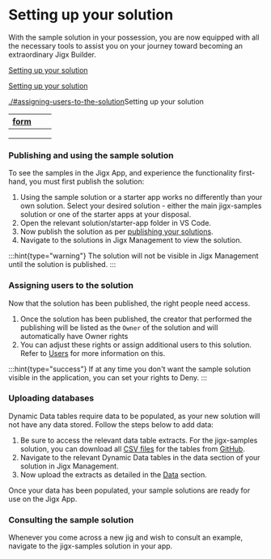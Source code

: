# Setting up your solution

With the sample solution in your possession, you are now equipped with all the necessary tools to assist you on your journey toward becoming an extraordinary Jigx Builder.

<a href="./#assigning-users-to-the-solution" target="_blank">Setting up your solution</a>&#x20;

[Setting up your solution]()&#x20;

[./#assigning-users-to-the-solution]()Setting up your solution&#x20;

| [form](./../Components/form.md)  |   |   |
| -------------------------------- | - | - |
|                                  |   |   |
|                                  |   |   |
|                                  |   |   |



### Publishing and using the sample solution

To see the samples in the Jigx App, and experience the functionality first-hand, you must first publish the solution:

1. Using the sample solution or a starter app works no differently than your own solution. Select your desired solution - either the main jigx-samples solution or one of the starter apps at your disposal.
2. Open the relevant solution/starter-app folder in VS Code.
3. Now publish the solution as per [publishing your solutions](https://docs.jigx.com/publishing-a-solution).
4. Navigate to the solutions in Jigx Management to view the solution.

:::hint{type="warning"}
The solution will not be visible in Jigx Management until the solution is published.
:::

### Assigning users to the solution

Now that the solution has been published, the right people need access.

1. Once the solution has been published, the creator that performed the publishing will be listed as the `Owner` of the solution and will automatically have Owner rights
2. You can adjust these rights or assign additional users to this solution. Refer to [Users](https://docs.jigx.com/users) for more information on this.

:::hint{type="success"}
If at any time you don't want the sample solution visible in the application, you can set your rights to Deny.
:::

### Uploading databases

Dynamic Data tables require data to be populated, as your new solution will not have any data stored. Follow the steps below to add data:

1. Be sure to access the relevant data table extracts. For the jigx-samples solution, you can download all [CSV files](https://github.com/jigx-com/jigx-samples/tree/main/quickstart/csv) for the tables from [GitHub](https://github.com/jigx-com/jigx-samples/tree/main/quickstart/csv).
2. Navigate to the relevant Dynamic Data tables in the data section of your solution in Jigx Management.
3. Now upload the extracts as detailed in the [Data](https://docs.jigx.com/S_SB-data) section.

Once your data has been populated, your sample solutions are ready for use on the Jigx App.

### Consulting the sample solution

Whenever you come across a new jig and wish to consult an example, navigate to the jigx-samples solution in your app.
